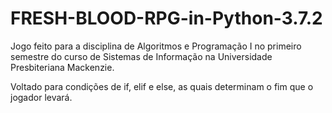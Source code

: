 # FRESH-BLOOD-RPG-in-Python-3.7.2

Jogo feito para a disciplina de Algoritmos e Programação I no primeiro semestre do curso de Sistemas de Informação na Universidade Presbiteriana Mackenzie.

Voltado para condições de if, elif e else, as quais determinam o fim que o jogador levará.
